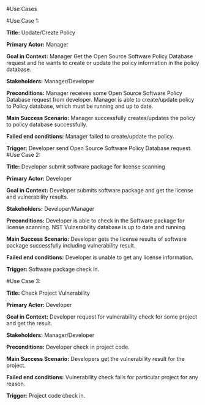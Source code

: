 #Use Cases

#Use Case 1: 

**Title:** Update/Create Policy

**Primary Actor:** Manager

**Goal in Context:** Manager Get the Open Source Software Policy Database request and he wants to create or update the policy information in the policy database.

**Stakeholders:** Manager/Developer

**Preconditions:** Manager receives some Open Source Software Policy Database request from developer. Manager is able to create/update policy to Policy database, which must be running and up to date. 

**Main Success Scenario:** Manager successfully creates/updates the policy to policy database successfully.

**Failed end conditions:** Manager failed to create/update the policy.

**Trigger:** Developer send Open Source Software Policy Database request.
#Use Case 2: 

**Title:** Developer submit software package for license scanning

**Primary Actor:** Developer

**Goal in Context:** Developer submits software package and get the license and vulnerability results.

**Stakeholders:** Developer/Manager

**Preconditions:** Developer is able to check in the Software package for license scanning. NST Vulnerability database is up to date and running.

**Main Success Scenario:** Developer gets the license results of software package successfully including vulnerability result.

**Failed end conditions:** Developer is unable to get any license information.

**Trigger:** Software package check in.


#Use Case 3: 

**Title:** Check Project Vulnerability

**Primary Actor:** Developer

**Goal in Context:** Developer request for vulnerability check for some project and get the result.

**Stakeholders:** Manager/Developer

**Preconditions:** Developer check in project code.

**Main Success Scenario:** Developers get the vulnerability result for the project.

**Failed end conditions:** Vulnerability check fails for particular project for any reason.

**Trigger:** Project code check in.





